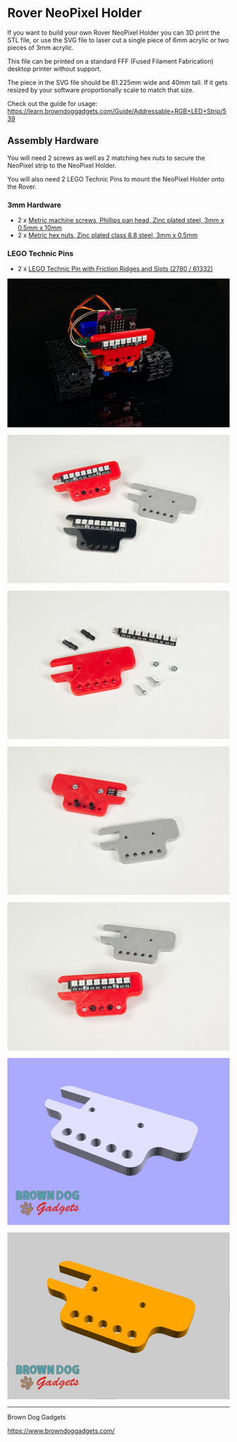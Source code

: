 # Rover NeoPixel Holder

If you want to build your own Rover NeoPixel Holder you can 3D print the STL file, or use the SVG file to laser cut a single piece of 6mm acrylic or two pieces of 3mm acrylic.

This file can be printed on a standard FFF (Fused Filament Fabrication) desktop printer without support.

The piece in the SVG file should be 81.225mm wide and 40mm tall. If it gets resized by your software proportionally scale to match that size.

Check out the guide for usage: https://learn.browndoggadgets.com/Guide/Addressable+RGB+LED+Strip/539


## Assembly Hardware

You will need 2 screws as well as 2 matching hex nuts to secure the NeoPixel strip to the NeoPixel Holder.

You will also need 2 LEGO Technic Pins to mount the NeoPixel Holder onto the Rover.

### 3mm Hardware

- 2 x [Metric machine screws, Phillips pan head, Zinc plated steel, 3mm x 0.5mm x 10mm](https://www.boltdepot.com/Product-Details.aspx?product=17868)
- 2 x [Metric hex nuts, Zinc plated class 8.8 steel, 3mm x 0.5mm](https://www.boltdepot.com/Product-Details.aspx?product=4783)

### LEGO Technic Pins

- 2 x [LEGO Technic Pin with Friction Ridges and Slots (2780 / 61332)](https://www.brickowl.com/catalog/lego-technic-pin-with-friction-ridges-and-slots-2780-61332)

![](Images/Rover-NeoPixel-Holder-5481.jpg)

![](Images/Rover-NeoPixel-Holder-5486.jpg)

![](Images/Rover-NeoPixel-Holder-5487.jpg)

![](Images/Rover-NeoPixel-Holder-5488.jpg)

![](Images/Rover-NeoPixel-Holder-5489.jpg)

![](Images/Rover-NeoPixel-Holder-STL.png)

![](Images/Rover-NeoPixel-Holder-LC.png)


---

Brown Dog Gadgets

https://www.browndoggadgets.com/
